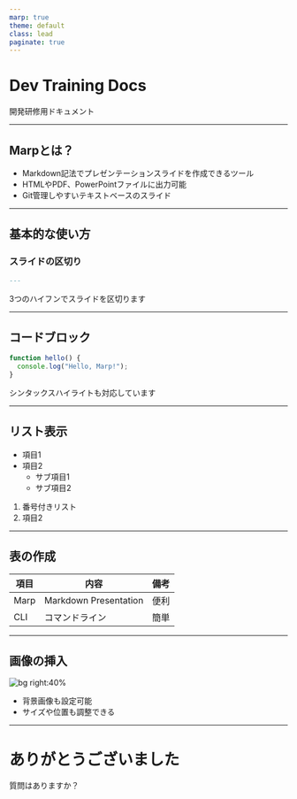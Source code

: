 ```yaml
---
marp: true
theme: default
class: lead
paginate: true
---
```


# Dev Training Docs

開発研修用ドキュメント

---

## Marpとは？

- Markdown記法でプレゼンテーションスライドを作成できるツール
- HTMLやPDF、PowerPointファイルに出力可能
- Git管理しやすいテキストベースのスライド

---

## 基本的な使い方

### スライドの区切り

```markdown
---
```

3つのハイフンでスライドを区切ります

---

## コードブロック

```javascript
function hello() {
  console.log("Hello, Marp!");
}
```

シンタックスハイライトも対応しています

---

## リスト表示

- 項目1
- 項目2
  - サブ項目1
  - サブ項目2

1. 番号付きリスト
2. 項目2

---

## 表の作成

| 項目 | 内容 | 備考 |
|------|------|------|
| Marp | Markdown Presentation | 便利 |
| CLI | コマンドライン | 簡単 |

---

## 画像の挿入

![bg right:40%](https://picsum.photos/800/600)

- 背景画像も設定可能
- サイズや位置も調整できる

---

# ありがとうございました

質問はありますか？